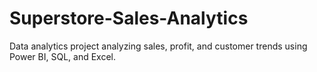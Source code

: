 # Superstore-Sales-Analytics
Data analytics project analyzing sales, profit, and customer trends using Power BI, SQL, and Excel.
